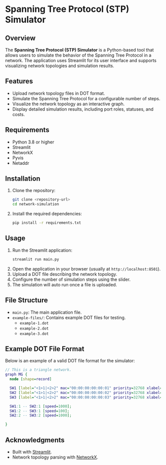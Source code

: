 # Spanning Tree Protocol (STP) Simulator

## Overview
The **Spanning Tree Protocol (STP) Simulator** is a Python-based tool that allows users to simulate the behavior of the Spanning Tree Protocol in a network. The application uses Streamlit for its user interface and supports visualizing network topologies and simulation results.

## Features
- Upload network topology files in DOT format.
- Simulate the Spanning Tree Protocol for a configurable number of steps.
- Visualize the network topology as an interactive graph.
- Display detailed simulation results, including port roles, statuses, and costs.

## Requirements
- Python 3.8 or higher
- Streamlit
- NetworkX
- Pyvis
- Netaddr

## Installation
1. Clone the repository:
   ```bash
   git clone <repository-url>
   cd network-simulation
   ```
2. Install the required dependencies:
   ```bash
   pip install -r requirements.txt
   ```

## Usage
1. Run the Streamlit application:
   ```bash
   streamlit run main.py
   ```
2. Open the application in your browser (usually at `http://localhost:8501`).
3. Upload a DOT file describing the network topology.
4. Configure the number of simulation steps using the slider.
5. The simulation will auto run once a file is uploaded.

## File Structure
- `main.py`: The main application file.
- `example-files/`: Contains example DOT files for testing.
  - `example-1.dot`
  - `example-2.dot`
  - `example-3.dot`

## Example DOT File Format
Below is an example of a valid DOT file format for the simulator:
```dot
// This is a triangle network.
graph MG {
  node [shape=record]

  SW1 [label="<1>1|<2>2" mac="00:00:00:00:00:01" priority=32768 xlabel=SW1]
  SW2 [label="<1>1|<2>2" mac="00:00:00:00:00:02" priority=32768 xlabel=SW2]
  SW3 [label="<1>1|<2>2" mac="00:00:00:00:00:03" priority=32768 xlabel=SW3]

  SW1:1 -- SW2:1 [speed=1000];
  SW1:2 -- SW3:1 [speed=100];
  SW2:2 -- SW3:2 [speed=1000];

}
```

## Acknowledgments
- Built with [Streamlit](https://streamlit.io/).
- Network topology parsing with [NetworkX](https://networkx.org/).